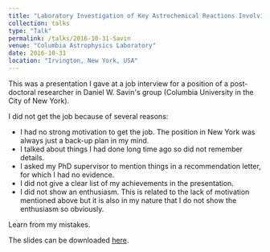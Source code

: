 ```yaml
---
title: "Laboratory Investigation of Key Astrochemical Reactions Involving Nuclear Spin Isomers of Dihydrogen or Trihydrogen Cations"
collection: talks
type: "Talk"
permalink: /talks/2016-10-31-Savin
venue: "Columbia Astrophysics Laboratory"
date: 2016-10-31
location: "Irvington, New York, USA"
---
```


This was a presentation I gave at a job interview for a position of a post-doctoral researcher in Daniel W. Savin's group (Columbia University in the City of New York).

I did not get the job because of several reasons:
  * I had no strong motivation to get the job. The position in New York was always just a back-up plan in my mind.
  * I talked about things I had done long time ago so did not remember details.
  * I asked my PhD supervisor to mention things in a recommendation letter, for which I had no evidence.
  * I did not give a clear list of my achievements in the presentation.
  * I did not show an enthusiasm. This is related to the lack of motivation mentioned above but it is also in my nature that I do not show the enthusiasm so obviously.

Learn from my mistakes.

The slides can be downloaded [here](/files/presentation_Savin.pdf).